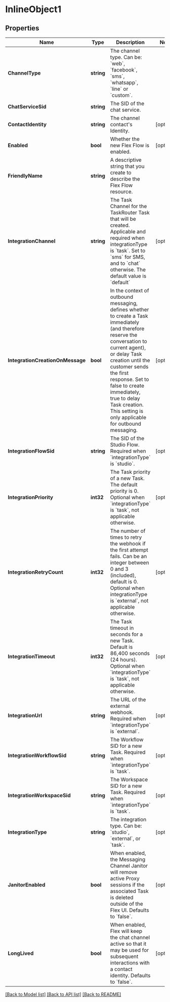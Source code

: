 # InlineObject1

## Properties

Name | Type | Description | Notes
------------ | ------------- | ------------- | -------------
**ChannelType** | **string** | The channel type. Can be: &#x60;web&#x60;, &#x60;facebook&#x60;, &#x60;sms&#x60;, &#x60;whatsapp&#x60;, &#x60;line&#x60; or &#x60;custom&#x60;. | 
**ChatServiceSid** | **string** | The SID of the chat service. | 
**ContactIdentity** | **string** | The channel contact&#39;s Identity. | [optional] 
**Enabled** | **bool** | Whether the new Flex Flow is enabled. | [optional] 
**FriendlyName** | **string** | A descriptive string that you create to describe the Flex Flow resource. | 
**IntegrationChannel** | **string** | The Task Channel for the TaskRouter Task that will be created. Applicable and required when integrationType is &#x60;task&#x60;. Set to &#x60;sms&#x60; for SMS, and to &#x60;chat&#x60; otherwise. The default value is &#x60;default&#x60; | [optional] 
**IntegrationCreationOnMessage** | **bool** | In the context of outbound messaging, defines whether to create a Task immediately (and therefore reserve the conversation to current agent), or delay Task creation until the customer sends the first response. Set to false to create immediately, true to delay Task creation. This setting is only applicable for outbound messaging. | [optional] 
**IntegrationFlowSid** | **string** | The SID of the Studio Flow. Required when &#x60;integrationType&#x60; is &#x60;studio&#x60;. | [optional] 
**IntegrationPriority** | **int32** | The Task priority of a new Task. The default priority is 0. Optional when &#x60;integrationType&#x60; is &#x60;task&#x60;, not applicable otherwise. | [optional] 
**IntegrationRetryCount** | **int32** | The number of times to retry the webhook if the first attempt fails. Can be an integer between 0 and 3 (included), default is 0. Optional when integrationType is &#x60;external&#x60;, not applicable otherwise. | [optional] 
**IntegrationTimeout** | **int32** | The Task timeout in seconds for a new Task. Default is 86,400 seconds (24 hours). Optional when &#x60;integrationType&#x60; is &#x60;task&#x60;, not applicable otherwise. | [optional] 
**IntegrationUrl** | **string** | The URL of the external webhook. Required when &#x60;integrationType&#x60; is &#x60;external&#x60;. | [optional] 
**IntegrationWorkflowSid** | **string** | The Workflow SID for a new Task. Required when &#x60;integrationType&#x60; is &#x60;task&#x60;. | [optional] 
**IntegrationWorkspaceSid** | **string** | The Workspace SID for a new Task. Required when &#x60;integrationType&#x60; is &#x60;task&#x60;. | [optional] 
**IntegrationType** | **string** | The integration type. Can be: &#x60;studio&#x60;, &#x60;external&#x60;, or &#x60;task&#x60;. | [optional] 
**JanitorEnabled** | **bool** | When enabled, the Messaging Channel Janitor will remove active Proxy sessions if the associated Task is deleted outside of the Flex UI. Defaults to &#x60;false&#x60;. | [optional] 
**LongLived** | **bool** | When enabled, Flex will keep the chat channel active so that it may be used for subsequent interactions with a contact identity. Defaults to &#x60;false&#x60;. | [optional] 

[[Back to Model list]](../README.md#documentation-for-models) [[Back to API list]](../README.md#documentation-for-api-endpoints) [[Back to README]](../README.md)


